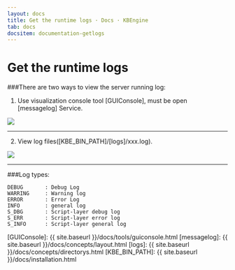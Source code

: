```yaml
---
layout: docs
title: Get the runtime logs · Docs · KBEngine
tab: docs
docsitem: documentation-getlogs
---
```


Get the runtime logs
====================

###There are two ways to view the server running log: 

1. Use visualization console tool [GUIConsole], must be open [messagelog] Service.
<img class="screenshots-img" src="{{ site.baseurl }}/assets/img/screenshots/guiconsole_log.jpg">



- - - 



2. View log files([KBE_BIN_PATH]/[logs]/xxx.log). 
<img class="screenshots-img" src="{{ site.baseurl }}/assets/img/screenshots/windows_getlogs.png">

-----------------------------------------------------------------------------------------------

###Log types: 

	DEBUG		: Debug Log 
	WARRING		: Warning log 
	ERROR		: Error Log 
	INFO		: general log 
	S_DBG		: Script-layer debug log 
	S_ERR		: Script-layer error log 
	S_INFO		: Script-layer general log 






[GUIConsole]: {{ site.baseurl }}/docs/tools/guiconsole.html
[messagelog]: {{ site.baseurl }}/docs/concepts/layout.html
[logs]: {{ site.baseurl }}/docs/concepts/directorys.html
[KBE_BIN_PATH]: {{ site.baseurl }}/docs/installation.html